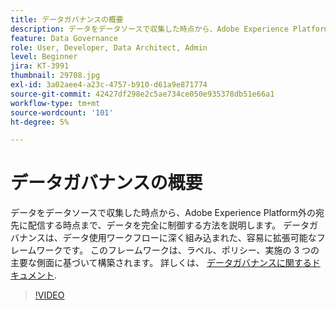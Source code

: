 ```yaml
---
title: データガバナンスの概要
description: データをデータソースで収集した時点から、Adobe Experience Platform外の宛先に配信する時点まで、データを完全に制御する方法を説明します。
feature: Data Governance
role: User, Developer, Data Architect, Admin
level: Beginner
jira: KT-3991
thumbnail: 29708.jpg
exl-id: 3a02aee4-a23c-4757-b910-d61a9e871774
source-git-commit: 42427df298e2c5ae734ce050e935378db51e66a1
workflow-type: tm+mt
source-wordcount: '101'
ht-degree: 5%

---
```


# データガバナンスの概要

データをデータソースで収集した時点から、Adobe Experience Platform外の宛先に配信する時点まで、データを完全に制御する方法を説明します。 データガバナンスは、データ使用ワークフローに深く組み込まれた、容易に拡張可能なフレームワークです。 このフレームワークは、ラベル、ポリシー、実施の 3 つの主要な側面に基づいて構築されます。 詳しくは、 [データガバナンスに関するドキュメント](https://experienceleague.adobe.com/docs/experience-platform/data-governance/home.html?lang=ja).

>[!VIDEO](https://video.tv.adobe.com/v/29708?quality=12&learn=on)


